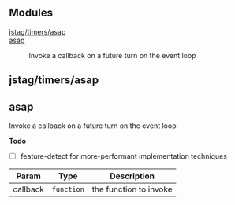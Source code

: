 ## Modules

<dl>
<dt><a href="#module_jstag/timers/asap">jstag/timers/asap</a></dt>
<dd></dd>
<dt><a href="#module_asap">asap</a></dt>
<dd><p>Invoke a callback on a future turn on the event loop</p>
</dd>
</dl>

<a name="module_jstag/timers/asap"></a>

## jstag/timers/asap
<a name="module_asap"></a>

## asap
Invoke a callback on a future turn on the event loop

**Todo**

- [ ] feature-detect for more-performant implementation techniques


| Param | Type | Description |
| --- | --- | --- |
| callback | <code>function</code> | the function to invoke |

